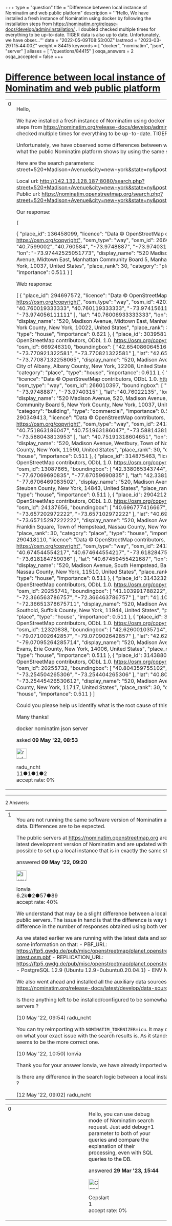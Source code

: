 +++
type = "question"
title = "Difference between local instance of Nominatim and web public platform"
description = '''Hello,  We have installed a fresh instance of Nominatim using docker by following the installation steps from https://nominatim.org/release-docs/develop/admin/Installation/ . I doubled checked multiple times for everything to be up-to-date. TIGER data is also up to date. Unfortunately, we have obser...'''
date = "2022-05-09T08:53:00Z"
lastmod = "2023-03-29T15:44:00Z"
weight = 84415
keywords = [ "docker", "nominatim", "json", "server" ]
aliases = [ "/questions/84415" ]
osqa_answers = 2
osqa_accepted = false
+++

<div class="headNormal">

# [Difference between local instance of Nominatim and web public platform](/questions/84415/difference-between-local-instance-of-nominatim-and-web-public-platform)

</div>

<div id="main-body">

<div id="askform">

<table id="question-table" style="width:100%;">
<colgroup>
<col style="width: 50%" />
<col style="width: 50%" />
</colgroup>
<tbody>
<tr>
<td style="width: 30px; vertical-align: top"><div class="vote-buttons">
<span id="post-84415-upvote" class="ajax-command post-vote up" rel="nofollow" title="I like this post (click again to cancel)"> </span>
<div id="post-84415-score" class="post-score" title="current number of votes">
0
</div>
<span id="post-84415-downvote" class="ajax-command post-vote down" rel="nofollow" title="I dont like this post (click again to cancel)"> </span> <span id="favorite-mark" class="ajax-command favorite-mark" rel="nofollow" title="mark/unmark this question as favorite (click again to cancel)"> </span>
<div id="favorite-count" class="favorite-count">
&#10;</div>
</div></td>
<td><div id="item-right">
<div class="question-body">
<p>Hello,</p>
<p>We have installed a fresh instance of Nominatim using docker by following the installation steps from <a href="https://nominatim.org/release-docs/develop/admin/Installation/">https://nominatim.org/release-docs/develop/admin/Installation/</a> . I doubled checked multiple times for everything to be up-to-date. TIGER data is also up to date.</p>
<p>Unfortunately, we have observed some differences between what our server returns and what the public Nominatim platform shows by using the same search parameters.</p>
<p>Here are the search parameters: street=520+Madison+Avenue&amp;city=new+york&amp;state=ny&amp;postalcode=10022</p>
<p>Local url: <a href="http://142.132.128.187:8080/search.php?street=520+Madison+Avenue&amp;city=new+york&amp;state=ny&amp;postalcode=10022&amp;format=jsonv2">http://142.132.128.187:8080/search.php?street=520+Madison+Avenue&amp;city=new+york&amp;state=ny&amp;postalcode=10022&amp;format=jsonv2</a> Public url: <a href="https://nominatim.openstreetmap.org/search.php?street=520+Madison+Avenue&amp;city=new+york&amp;state=ny&amp;postalcode=10022&amp;format=jsonv2">https://nominatim.openstreetmap.org/search.php?street=520+Madison+Avenue&amp;city=new+york&amp;state=ny&amp;postalcode=10022&amp;format=jsonv2</a></p>
<p>Our response:</p>
<pre><code>[</code></pre>
<p>{ "place_id": 136458099, "licence": "Data © OpenStreetMap contributors, ODbL 1.0. <a href="https://osm.org/copyright">https://osm.org/copyright",</a> "osm_type": "way", "osm_id": 266010397, "boundingbox": [ "40.7599002", "40.760584", "-73.9748887", "-73.9740315" ], "lat": "40.76022135", "lon": "-73.97442525051773", "display_name": "520 Madison Avenue, 520, Madison Avenue, Midtown East, Manhattan Community Board 5, Manhattan, New York County, New York, 10037, United States", "place_rank": 30, "category": "place", "type": "house", "importance": 0.511 } ]</p>
<p>Web response:</p>
<p>[ { "place_id": 294697572, "licence": "Data © OpenStreetMap contributors, ODbL 1.0. <a href="https://osm.org/copyright">https://osm.org/copyright",</a> "osm_type": "way", "osm_id": 420281339, "boundingbox": [ "40.760019333333", "40.760119333333", "-73.974156111111", "-73.974056111111" ], "lat": "40.76006933333333", "lon": "-73.97410611111111", "display_name": "520, Madison Avenue, Midtown East, Manhattan Community Board 5, New York County, New York, 10022, United States", "place_rank": 30, "category": "place", "type": "house", "importance": 0.621 }, { "place_id": 303958173, "licence": "Data © OpenStreetMap contributors, ODbL 1.0. <a href="https://osm.org/copyright">https://osm.org/copyright",</a> "osm_type": "way", "osm_id": 669246310, "boundingbox": [ "42.654086064516", "42.654186064516", "-73.770921322581", "-73.770821322581" ], "lat": "42.65413606451613", "lon": "-73.77087132258065", "display_name": "520, Madison Avenue, Park South, Lark Street, City of Albany, Albany County, New York, 12208, United States", "place_rank": 30, "category": "place", "type": "house", "importance": 0.611 }, { "place_id": 167244054, "licence": "Data © OpenStreetMap contributors, ODbL 1.0. <a href="https://osm.org/copyright">https://osm.org/copyright",</a> "osm_type": "way", "osm_id": 266010397, "boundingbox": [ "40.7599002", "40.760584", "-73.9748887", "-73.9740315" ], "lat": "40.76022135", "lon": "-73.97442525051773", "display_name": "520 Madison Avenue, 520, Madison Avenue, Midtown East, Manhattan Community Board 5, New York County, New York, 10037, United States", "place_rank": 30, "category": "building", "type": "commercial", "importance": 0.511 }, { "place_id": 290349413, "licence": "Data © OpenStreetMap contributors, ODbL 1.0. <a href="https://osm.org/copyright">https://osm.org/copyright",</a> "osm_type": "way", "osm_id": 24137660, "boundingbox": [ "40.751863186047", "40.751963186047", "-73.588143813953", "-73.588043813953" ], "lat": "40.75191318604651", "lon": "-73.58809381395349", "display_name": "520, Madison Avenue, Westbury, Town of North Hempstead, Nassau County, New York, 11590, United States", "place_rank": 30, "category": "place", "type": "house", "importance": 0.511 }, { "place_id": 314875463, "licence": "Data © OpenStreetMap contributors, ODbL 1.0. <a href="https://osm.org/copyright">https://osm.org/copyright",</a> "osm_type": "way", "osm_id": 13087865, "boundingbox": [ "42.338065343744", "42.338165343744", "-77.67069690835", "-77.67059690835" ], "lat": "42.33811534374404", "lon": "-77.6706469083502", "display_name": "520, Madison Avenue, Town of Hornellsville, Steuben County, New York, 14843, United States", "place_rank": 30, "category": "place", "type": "house", "importance": 0.511 }, { "place_id": 290421264, "licence": "Data © OpenStreetMap contributors, ODbL 1.0. <a href="https://osm.org/copyright">https://osm.org/copyright",</a> "osm_type": "way", "osm_id": 24137656, "boundingbox": [ "40.696777416667", "40.696877416667", "-73.657202972222", "-73.657102972222" ], "lat": "40.69682741666667", "lon": "-73.65715297222222", "display_name": "520, Madison Avenue, West Hempstead, Franklin Square, Town of Hempstead, Nassau County, New York, 11552, United States", "place_rank": 30, "category": "place", "type": "house", "importance": 0.511 }, { "place_id": 290418110, "licence": "Data © OpenStreetMap contributors, ODbL 1.0. <a href="https://osm.org/copyright">https://osm.org/copyright",</a> "osm_type": "way", "osm_id": 24137653, "boundingbox": [ "40.674544554217", "40.674644554217", "-73.618284759036", "-73.618184759036" ], "lat": "40.67459455421687", "lon": "-73.61823475903616", "display_name": "520, Madison Avenue, South Hempstead, Baldwin, Town of Hempstead, Nassau County, New York, 11510, United States", "place_rank": 30, "category": "place", "type": "house", "importance": 0.511 }, { "place_id": 314323208, "licence": "Data © OpenStreetMap contributors, ODbL 1.0. <a href="https://osm.org/copyright">https://osm.org/copyright",</a> "osm_type": "way", "osm_id": 20255741, "boundingbox": [ "41.103991788222", "41.104091788222", "-72.366563786757", "-72.366463786757" ], "lat": "41.104041788222084", "lon": "-72.36651378675711", "display_name": "520, Madison Avenue, Greenport, Town of Southold, Suffolk County, New York, 11944, United States", "place_rank": 30, "category": "place", "type": "house", "importance": 0.511 }, { "place_id": 306011336, "licence": "Data © OpenStreetMap contributors, ODbL 1.0. <a href="https://osm.org/copyright">https://osm.org/copyright",</a> "osm_type": "way", "osm_id": 12320838, "boundingbox": [ "42.626001035714", "42.626101035714", "-79.071002642857", "-79.070902642857" ], "lat": "42.62605103571429", "lon": "-79.07095264285714", "display_name": "520, Madison Avenue, Lake Erie Beach, Town of Evans, Erie County, New York, 14006, United States", "place_rank": 30, "category": "place", "type": "house", "importance": 0.511 }, { "place_id": 314388006, "licence": "Data © OpenStreetMap contributors, ODbL 1.0. <a href="https://osm.org/copyright">https://osm.org/copyright",</a> "osm_type": "way", "osm_id": 20255732, "boundingbox": [ "40.804359755102", "40.804459755102", "-73.254504265306", "-73.254404265306" ], "lat": "40.804409755102036", "lon": "-73.25445426530612", "display_name": "520, Madison Avenue, Brentwood, Suffolk County, New York, 11717, United States", "place_rank": 30, "category": "place", "type": "house", "importance": 0.511 } ]</p>
<p>Could you please help us identify what is the root cause of this behavior?</p>
<p>Many thanks!</p>
</div>
<div id="question-tags" class="tags-container tags">
<span class="post-tag tag-link-docker" rel="tag" title="see questions tagged &#39;docker&#39;">docker</span> <span class="post-tag tag-link-nominatim" rel="tag" title="see questions tagged &#39;nominatim&#39;">nominatim</span> <span class="post-tag tag-link-json" rel="tag" title="see questions tagged &#39;json&#39;">json</span> <span class="post-tag tag-link-server" rel="tag" title="see questions tagged &#39;server&#39;">server</span>
</div>
<div id="question-controls" class="post-controls">
&#10;</div>
<div class="post-update-info-container">
<div class="post-update-info post-update-info-user">
<p>asked <strong>09 May '22, 08:53</strong></p>
<img src="https://secure.gravatar.com/avatar/8473e49db1905d23d9381e55719356fd?s=32&amp;d=identicon&amp;r=g" class="gravatar" width="32" height="32" alt="radu_ncht&#39;s gravatar image" />
<p><span>radu_ncht</span><br />
<span class="score" title="11 reputation points">11</span><span title="1 badges"><span class="badge1">●</span><span class="badgecount">1</span></span><span title="1 badges"><span class="silver">●</span><span class="badgecount">1</span></span><span title="2 badges"><span class="bronze">●</span><span class="badgecount">2</span></span><br />
<span class="accept_rate" title="Rate of the user&#39;s accepted answers">accept rate:</span> <span title="radu_ncht has no accepted answers">0%</span></p>
</div>
</div>
<div id="comments-container-84415" class="comments-container">
&#10;</div>
<div id="comment-tools-84415" class="comment-tools">
&#10;</div>
<div class="clear">
&#10;</div>
<div id="comment-84415-form-container" class="comment-form-container">
&#10;</div>
<div class="clear">
&#10;</div>
</div></td>
</tr>
</tbody>
</table>

------------------------------------------------------------------------

<div class="tabBar">

<span id="sort-top"></span>

<div class="headQuestions">

2 Answers:

</div>

</div>

<span id="84416"></span>

<div id="answer-container-84416" class="answer">

<table style="width:100%;">
<colgroup>
<col style="width: 50%" />
<col style="width: 50%" />
</colgroup>
<tbody>
<tr>
<td style="width: 30px; vertical-align: top"><div class="vote-buttons">
<span id="post-84416-upvote" class="ajax-command post-vote up" rel="nofollow" title="I like this post (click again to cancel)"> </span>
<div id="post-84416-score" class="post-score" title="current number of votes">
1
</div>
<span id="post-84416-downvote" class="ajax-command post-vote down" rel="nofollow" title="I dont like this post (click again to cancel)"> </span>
</div></td>
<td><div class="item-right">
<div class="answer-body">
<p>You are not running the same software version of Nominatim and you are using different data. Differences are to be expected.</p>
<p>The public servers at <a href="https://nominatim.openstreetmap.org">https://nominatim.openstreetmap.org</a> are on a rolling release of the latest development version of Nominatim and are updated with minutely diffs. It is not possible to set up a local instance that is in exactly the same state.</p>
</div>
<div class="answer-controls post-controls">
&#10;</div>
<div class="post-update-info-container">
<div class="post-update-info post-update-info-user">
<p>answered <strong>09 May '22, 09:20</strong></p>
<img src="https://secure.gravatar.com/avatar/d888b712d85dee0aa304297f2dc697c7?s=32&amp;d=identicon&amp;r=g" class="gravatar" width="32" height="32" alt="lonvia&#39;s gravatar image" />
<p><span>lonvia</span><br />
<span class="score" title="6213 reputation points"><span>6.2k</span></span><span title="2 badges"><span class="badge1">●</span><span class="badgecount">2</span></span><span title="57 badges"><span class="silver">●</span><span class="badgecount">57</span></span><span title="89 badges"><span class="bronze">●</span><span class="badgecount">89</span></span><br />
<span class="accept_rate" title="Rate of the user&#39;s accepted answers">accept rate:</span> <span title="lonvia has 43 accepted answers">40%</span></p>
</div>
</div>
<div id="comments-container-84416" class="comments-container">
<span id="84424"></span>
<div id="comment-84424" class="comment">
<div id="post-84424-score" class="comment-score">
&#10;</div>
<div class="comment-text">
<p>We understand that may be a slight difference between a local environment and the public servers. The issue in hand is that the difference is way too obvious, given the large difference in the number of responses obtained using both versions.</p>
<p>As we stated earlier we are running with the latest data and software version, here are some information on that: - PBF_URL: <a href="https://ftp5.gwdg.de/pub/misc/openstreetmap/planet.openstreetmap.org/pbf/planet-latest.osm.pbf">https://ftp5.gwdg.de/pub/misc/openstreetmap/planet.openstreetmap.org/pbf/planet-latest.osm.pbf</a> - REPLICATION_URL: <a href="https://ftp5.gwdg.de/pub/misc/openstreetmap/planet.openstreetmap.org/replication/day/">https://ftp5.gwdg.de/pub/misc/openstreetmap/planet.openstreetmap.org/replication/day/</a> - PostgreSQL 12.9 (Ubuntu 12.9-0ubuntu0.20.04.1) - ENV NOMINATIM_VERSION 4.0.1</p>
<p>We also went ahead and installed all the auxiliary data sources according to <a href="https://nominatim.org/release-docs/latest/develop/data-sources/">https://nominatim.org/release-docs/latest/develop/data-sources/</a> .</p>
<p>Is there anything left to be installed/configured to be somewhat inline with the public servers ?</p>
</div>
<div id="comment-84424-info" class="comment-info">
<span class="comment-age">(10 May '22, 09:54)</span> <span class="comment-user userinfo">radu_ncht</span>
</div>
</div>
<span id="84427"></span>
<div id="comment-84427" class="comment">
<div id="post-84427-score" class="comment-score">
&#10;</div>
<div class="comment-text">
<p>You can try reimporting with <code>NOMINATIM_TOKENIZER=icu</code>. It may or may not help. Depends on what your exact issue with the search results is. As it stands, the result on your server seems to be the more correct one.</p>
</div>
<div id="comment-84427-info" class="comment-info">
<span class="comment-age">(10 May '22, 10:50)</span> <span class="comment-user userinfo">lonvia</span>
</div>
</div>
<span id="84450"></span>
<div id="comment-84450" class="comment">
<div id="post-84450-score" class="comment-score">
&#10;</div>
<div class="comment-text">
<p>Thank you for your answer Ionvia, we have already imported with "ICU" tokenizer.</p>
<p>Is there any difference in the search logic between a local instance and the public servers ?</p>
</div>
<div id="comment-84450-info" class="comment-info">
<span class="comment-age">(12 May '22, 09:02)</span> <span class="comment-user userinfo">radu_ncht</span>
</div>
</div>
</div>
<div id="comment-tools-84416" class="comment-tools">
&#10;</div>
<div class="clear">
&#10;</div>
<div id="comment-84416-form-container" class="comment-form-container">
&#10;</div>
<div class="clear">
&#10;</div>
</div></td>
</tr>
</tbody>
</table>

</div>

<span id="87004"></span>

<div id="answer-container-87004" class="answer">

<table style="width:100%;">
<colgroup>
<col style="width: 50%" />
<col style="width: 50%" />
</colgroup>
<tbody>
<tr>
<td style="width: 30px; vertical-align: top"><div class="vote-buttons">
<span id="post-87004-upvote" class="ajax-command post-vote up" rel="nofollow" title="I like this post (click again to cancel)"> </span>
<div id="post-87004-score" class="post-score" title="current number of votes">
0
</div>
<span id="post-87004-downvote" class="ajax-command post-vote down" rel="nofollow" title="I dont like this post (click again to cancel)"> </span>
</div></td>
<td><div class="item-right">
<div class="answer-body">
<p>Hello, you can use debug mode of Nominatim search request. Just add debug=1 parameter to both of your queries and compare the explanation of their processing, even with SQL queries to the DB.</p>
</div>
<div class="answer-controls post-controls">
&#10;</div>
<div class="post-update-info-container">
<div class="post-update-info post-update-info-user">
<p>answered <strong>29 Mar '23, 15:44</strong></p>
<img src="https://secure.gravatar.com/avatar/8fd0f1dd50b1b8df50bfce3cde10c438?s=32&amp;d=identicon&amp;r=g" class="gravatar" width="32" height="32" alt="Cepslart&#39;s gravatar image" />
<p><span>Cepslart</span><br />
<span class="score" title="1 reputation points">1</span><br />
<span class="accept_rate" title="Rate of the user&#39;s accepted answers">accept rate:</span> <span title="Cepslart has no accepted answers">0%</span></p>
</div>
</div>
<div id="comments-container-87004" class="comments-container">
&#10;</div>
<div id="comment-tools-87004" class="comment-tools">
&#10;</div>
<div class="clear">
&#10;</div>
<div id="comment-87004-form-container" class="comment-form-container">
&#10;</div>
<div class="clear">
&#10;</div>
</div></td>
</tr>
</tbody>
</table>

</div>

<div class="paginator-container-left">

</div>

</div>

</div>

